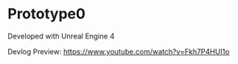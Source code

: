 # Prototype0

Developed with Unreal Engine 4

Devlog Preview: https://www.youtube.com/watch?v=Fkh7P4HUI1o
